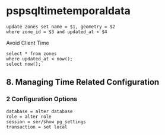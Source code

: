 # pspsqltimetemporaldata
```
update zones set name = $1, geometry = $2
where zone_id = $3 and updated_at < $4
```
Avoid Client Time
```
select * from zones
where updated_at < now();
select now();
```


## 8. Managing Time Related Configuration
### 2 Configuration Options
```
database = alter database
role = alter role
session = ser/show pg_settings
transaction = set local
```


